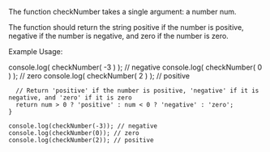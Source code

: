The function checkNumber takes a single argument: a number num.

The function should return the string positive if the number is positive, negative if the number is negative, and zero if the number is zero.

Example Usage:

console.log( checkNumber( -3 ) ); // negative
console.log( checkNumber( 0 ) ); // zero
console.log( checkNumber( 2 ) ); // positive

```function checkNumber(num) {
  // Return 'positive' if the number is positive, 'negative' if it is negative, and 'zero' if it is zero
  return num > 0 ? 'positive' : num < 0 ? 'negative' : 'zero';
}

console.log(checkNumber(-3)); // negative
console.log(checkNumber(0)); // zero
console.log(checkNumber(2)); // positive
```